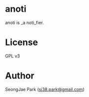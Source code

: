 anoti
=====

anoti is _a noti_fier.


License
=======

GPL v3


Author
======

SeongJae Park (sj38.park@gmail.com)
